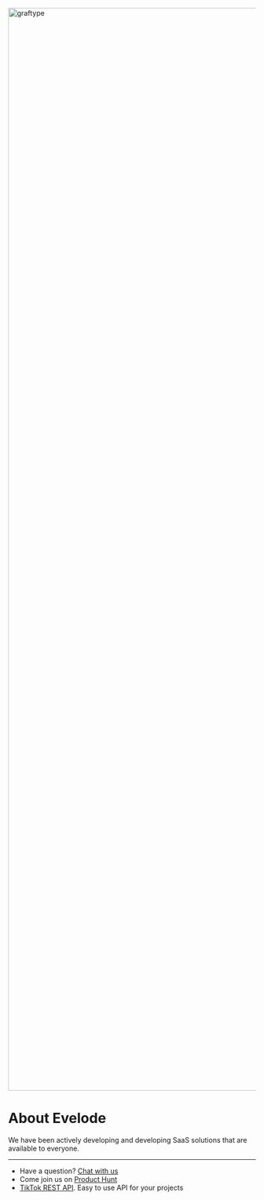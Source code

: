 [<img width="2206" alt="graftype" src="https://github.com/user-attachments/assets/41fcfc52-8e53-4412-8f88-d9f1b117bbd1">](https://graftype.com)

# About Evelode

We have been actively developing and developing SaaS solutions that are available to everyone.

_____

- Have a question? [Chat with us](https://graftype.com/#chatraChatExpanded)
- Come join us on [Product Hunt](https://www.producthunt.com/posts/graftype)
- [TikTok REST API](https://evelode.com/downloads/tiktok-rest-api/). Easy to use API for your projects
